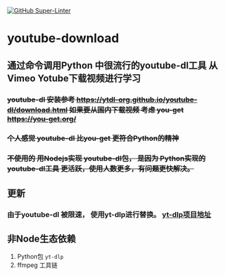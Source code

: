 [![GitHub Super-Linter](https://github.com/uojiyin1987/youtube-download/workflows/Lint%20Code%20Base/badge.svg)](https://github.com/marketplace/actions/super-linter)
# youtube-download

## 通过命令调用Python 中很流行的youtube-dl工具 从Vimeo Yotube下载视频进行学习

### ~~youtube-dl 安装参考  <https://ytdl-org.github.io/youtube-dl/download.html>  如果要从国内下载视频 考虑 you-get <https://you-get.org/>~~

### ~~个人感觉 youtube-dl 比you-get 更符合Python的精神~~

### ~~不使用的 用Nodejs实现 youtube-dl包， 是因为 Python实现的youtube-dl工具 更活跃，使用人数更多，有问题更快解决。~~

## 更新

### 由于youtube-dl 被限速， 使用yt-dlp进行替换。      [yt-dlp项目地址](https://github.com/yt-dlp/yt-dlp)

## 非Node生态依赖

1. Python包 `yt-dlp`
2. ffmpeg 工具链
